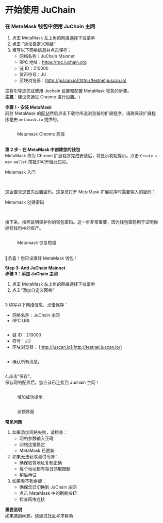 # 开始使用 JuChain

### 在 MetaMask 钱包中使用 JuChain 主网

1. 点击 MetaMask 左上角的网络选择下拉菜单
2. 点击 "添加自定义网络"
3. 填写以下网络信息并点击保存：
   * 网络名称：JuChain Mainnet
   * RPC 地址：https://rpc.juchain.org
   * 链 ID：210000
   * 货币符号：JU
   * 区块浏览器：[http://juscan.io](http://testnet.juscan.io)



这将引导您完成使用 Juchain 设置和配置 MetaMask 钱包的步骤。\
**注意**：建议您通过 Chrome 进行设置。\


**步骤 1 - 安装 MetaMask**\
前往 MetaMask 的[网站](https://metamask.io/)然后点击下载你所选浏览器的扩展程序。请确保该扩展程序是由 `metamask.io` 提供的。



<figure><img src="https://juchain.gitbook.io/~gitbook/image?url=https%3A%2F%2Fdocs.berachain.com%2Fassets%2Fmetamask-chrome-store.png&#x26;width=768&#x26;dpr=4&#x26;quality=100&#x26;sign=7dd904dc&#x26;sv=2" alt=""><figcaption><p>  Metamask Chrome 商店</p></figcaption></figure>

\
**第 2 步 - 在 MetaMask 中创建您的钱包**\
MetaMask 作为 Chrome 扩展程序完成安装后，将显示初始提示。点击 `Create a new wallet` 按钮即可开始此过程。

Metamask 入门

<figure><img src="https://juchain.gitbook.io/~gitbook/image?url=https%3A%2F%2Fdocs.berachain.com%2Fassets%2Fmetamask-get-started.png&#x26;width=768&#x26;dpr=4&#x26;quality=100&#x26;sign=2fcfe81a&#x26;sv=2" alt=""><figcaption></figcaption></figure>

\
这会要求您首先设置密码。这是您打开 MetaMask 扩展程序时需要输入的密码：

Metamask 创建密码

<figure><img src="https://juchain.gitbook.io/~gitbook/image?url=https%3A%2F%2Fdocs.berachain.com%2Fassets%2Fmetamask-create-password.png&#x26;width=768&#x26;dpr=4&#x26;quality=100&#x26;sign=2dfa4648&#x26;sv=2" alt=""><figcaption></figcaption></figure>

\
接下来，按照说明保护你的钱包密码。这一步非常重要，因为钱包密码用于证明你拥有钱包中的资产。



<figure><img src="https://juchain.gitbook.io/~gitbook/image?url=https%3A%2F%2Fdocs.berachain.com%2Fassets%2Fmetamask-recovery-phrase.png&#x26;width=768&#x26;dpr=4&#x26;quality=100&#x26;sign=a77fef21&#x26;sv=2" alt=""><figcaption><p> Metamask 恢复短语</p></figcaption></figure>

\
🎉恭喜！您已设置好 MetaMask 钱包！

**Step 3: Add JuChain Mainnet**\
**步骤 3：添加 JuChain 主网**

1. 点击 MetaMask 左上角的网络选择下拉菜单
2. 点击“添加自定义网络”

<figure><img src="https://juchain.gitbook.io/~gitbook/image?url=https%3A%2F%2F2354961557-files.gitbook.io%2F%7E%2Ffiles%2Fv0%2Fb%2Fgitbook-x-prod.appspot.com%2Fo%2Fspaces%252FFnN8dEv4ODUZJaBUfPrL%252Fuploads%252Fb5pJggaX7dQSchYTd3lZ%252F%25E6%2588%25AA%25E5%25B1%258F2025-06-24%2520%25E4%25B8%258B%25E5%258D%25882.24.48.png%3Falt%3Dmedia%26token%3D306c1b08-1aac-49a0-a71b-ce228f88fda4&#x26;width=768&#x26;dpr=4&#x26;quality=100&#x26;sign=55663040&#x26;sv=2" alt=""><figcaption></figcaption></figure>

3.填写以下网络信息，点击保存：

* 网络名称：JuChain 主网
* RPC URL

<figure><img src="https://juchain.gitbook.io/~gitbook/image?url=https%3A%2F%2F2354961557-files.gitbook.io%2F%7E%2Ffiles%2Fv0%2Fb%2Fgitbook-x-prod.appspot.com%2Fo%2Fspaces%252FFnN8dEv4ODUZJaBUfPrL%252Fuploads%252FFzPVU01YOew9ADLsL0MH%252F%25E6%2588%25AA%25E5%25B1%258F2025-06-24%2520%25E4%25B8%258B%25E5%258D%25882.27.01.png%3Falt%3Dmedia%26token%3D8aa65322-2c87-4f6f-847b-c894e254d6be&#x26;width=768&#x26;dpr=4&#x26;quality=100&#x26;sign=e55ce805&#x26;sv=2" alt=""><figcaption></figcaption></figure>

* 链 ID：210000
* 符号：JU
* 区块浏览器： [http://juscan.io](http://testnet.juscan.io/)

<figure><img src="https://juchain.gitbook.io/~gitbook/image?url=https%3A%2F%2F2354961557-files.gitbook.io%2F%7E%2Ffiles%2Fv0%2Fb%2Fgitbook-x-prod.appspot.com%2Fo%2Fspaces%252FFnN8dEv4ODUZJaBUfPrL%252Fuploads%252FlbgIWlUlsgMPxeLumdM9%252F%25E6%2588%25AA%25E5%25B1%258F2025-06-24%2520%25E4%25B8%258B%25E5%258D%25882.28.25.png%3Falt%3Dmedia%26token%3D617e7929-04d8-4291-8b7d-8e105f84342d&#x26;width=768&#x26;dpr=4&#x26;quality=100&#x26;sign=daff7b25&#x26;sv=2" alt=""><figcaption></figcaption></figure>

* 确认所有消息。

<figure><img src="https://juchain.gitbook.io/~gitbook/image?url=https%3A%2F%2F2354961557-files.gitbook.io%2F%7E%2Ffiles%2Fv0%2Fb%2Fgitbook-x-prod.appspot.com%2Fo%2Fspaces%252FFnN8dEv4ODUZJaBUfPrL%252Fuploads%252FnFoN2ZuowomyuEXcCUE3%252F%25E6%2588%25AA%25E5%25B1%258F2025-06-24%2520%25E4%25B8%258B%25E5%258D%25882.29.36.png%3Falt%3Dmedia%26token%3D8b11a495-ad78-4c64-854a-084c0f89f24e&#x26;width=768&#x26;dpr=4&#x26;quality=100&#x26;sign=ccce9e7a&#x26;sv=2" alt=""><figcaption></figcaption></figure>

4.点击“保存”。\
保存网络配置后，您应该已连接到 Juchain 主网！

<figure><img src="https://juchain.gitbook.io/~gitbook/image?url=https%3A%2F%2F2354961557-files.gitbook.io%2F%7E%2Ffiles%2Fv0%2Fb%2Fgitbook-x-prod.appspot.com%2Fo%2Fspaces%252FFnN8dEv4ODUZJaBUfPrL%252Fuploads%252FS8YI5CsEpkeiSeSF0MpL%252F%25E6%2588%25AA%25E5%25B1%258F2025-06-24%2520%25E4%25B8%258B%25E5%258D%25882.35.09.png%3Falt%3Dmedia%26token%3Da0ad99ba-40c0-4890-b4e5-d1ccc30f3f16&#x26;width=768&#x26;dpr=4&#x26;quality=100&#x26;sign=96e8d802&#x26;sv=2" alt=""><figcaption><p>增加成功提示</p></figcaption></figure>

<figure><img src="https://juchain.gitbook.io/~gitbook/image?url=https%3A%2F%2F2354961557-files.gitbook.io%2F%7E%2Ffiles%2Fv0%2Fb%2Fgitbook-x-prod.appspot.com%2Fo%2Fspaces%252FFnN8dEv4ODUZJaBUfPrL%252Fuploads%252FnyGOZuMKZcT6eHvptV8H%252F%25E6%2588%25AA%25E5%25B1%258F2025-06-24%2520%25E4%25B8%258B%25E5%258D%25882.36.15.png%3Falt%3Dmedia%26token%3D4adea3e8-d9fd-4218-82d1-2906d1e8b75c&#x26;width=768&#x26;dpr=4&#x26;quality=100&#x26;sign=addf5d96&#x26;sv=2" alt=""><figcaption><p>余额界面</p></figcaption></figure>

**常见问题**

1. 如果添加网络失败，请检查：
   * 网络参数输入正确
   * 网络连接稳定
   * MetaMask 已更新
2. 如果无法获取测试令牌：
   * 确保钱包地址复制正确
   * 每个地址都有每日领取限额
   * 稍后再试
3. 如果看不到余额：
   * 确保您已切换到 JuChain 主网
   * 点击 MetaMask 中的刷新按钮
   * 检查网络连接

**重要说明**\
如果遇到问题，请通过社区寻求帮助
